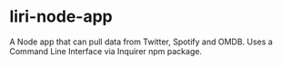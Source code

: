 # liri-node-app
A Node app that can pull data from Twitter, Spotify and OMDB.
Uses a Command Line Interface via Inquirer npm package.